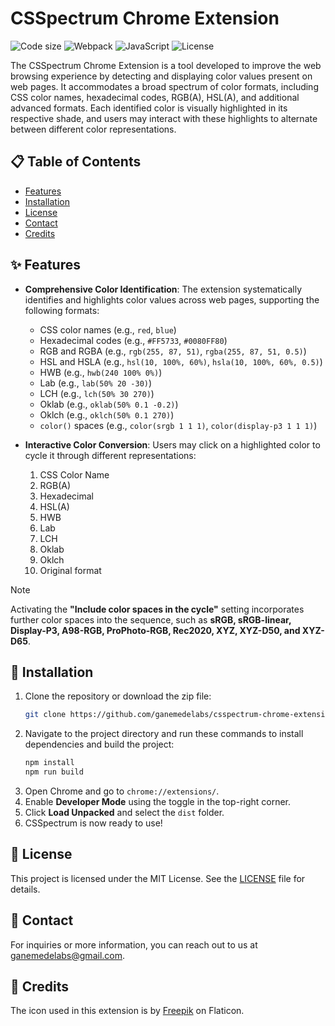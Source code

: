 # CSSpectrum Chrome Extension

![Code size](https://custom-icon-badges.demolab.com/github/languages/code-size/ganemedelabs/csspectrum-chrome-extension?logo=file-code&logoColor=white)
![Webpack](https://custom-icon-badges.demolab.com/badge/Built%20with-Webpack-8DD6F9.svg?logo=webpack&logoColor=white)
![JavaScript](https://custom-icon-badges.demolab.com/badge/JavaScript-Vanilla-F7DF1E.svg?logo=javascript&logoColor=white)
![License](https://custom-icon-badges.demolab.com/github/license/ganemedelabs/csspectrum-chrome-extension?logo=law)

The CSSpectrum Chrome Extension is a tool developed to improve the web browsing experience by detecting and displaying color values present on web pages. It accommodates a broad spectrum of color formats, including CSS color names, hexadecimal codes, RGB(A), HSL(A), and additional advanced formats. Each identified color is visually highlighted in its respective shade, and users may interact with these highlights to alternate between different color representations.

## 📋 Table of Contents

- [Features](#-features)
- [Installation](#-installation)
- [License](#-license)
- [Contact](#-contact)
- [Credits](#-credits)

## ✨ Features

- **Comprehensive Color Identification**: The extension systematically identifies and highlights color values across web pages, supporting the following formats:

    - CSS color names (e.g., `red`, `blue`)
    - Hexadecimal codes (e.g., `#FF5733`, `#0080FF80`)
    - RGB and RGBA (e.g., `rgb(255, 87, 51)`, `rgba(255, 87, 51, 0.5)`)
    - HSL and HSLA (e.g., `hsl(10, 100%, 60%)`, `hsla(10, 100%, 60%, 0.5)`)
    - HWB (e.g., `hwb(240 100% 0%)`)
    - Lab (e.g., `lab(50% 20 -30)`)
    - LCH (e.g., `lch(50% 30 270)`)
    - Oklab (e.g., `oklab(50% 0.1 -0.2)`)
    - Oklch (e.g., `oklch(50% 0.1 270)`)
    - `color()` spaces (e.g., `color(srgb 1 1 1)`, `color(display-p3 1 1 1)`)

- **Interactive Color Conversion**:
Users may click on a highlighted color to cycle it through different representations:

    1. CSS Color Name
    2. RGB(A)
    3. Hexadecimal
    4. HSL(A)
    5. HWB
    6. Lab
    7. LCH
    8. Oklab
    9. Oklch
    10. Original format

> [!NOTE]  
> Activating the **"Include color spaces in the cycle"** setting incorporates further color spaces into the sequence, such as **sRGB, sRGB-linear, Display-P3, A98-RGB, ProPhoto-RGB, Rec2020, XYZ, XYZ-D50, and XYZ-D65**.

## 🔧 Installation

1. Clone the repository or download the zip file:
    ```bash
    git clone https://github.com/ganemedelabs/csspectrum-chrome-extension.git
    ```
2. Navigate to the project directory and run these commands to install dependencies and build the project:
    ```bash
    npm install
    npm run build
    ```
3. Open Chrome and go to `chrome://extensions/`.
4. Enable **Developer Mode** using the toggle in the top-right corner.
5. Click **Load Unpacked** and select the `dist` folder.
6. CSSpectrum is now ready to use!

## 📜 License

This project is licensed under the MIT License. See the [LICENSE](LICENSE) file for details.

## 📧 Contact

For inquiries or more information, you can reach out to us at [ganemedelabs@gmail.com](mailto:ganemedelabs@gmail.com).

## 🙏 Credits

The icon used in this extension is by [Freepik](https://www.flaticon.com/) on Flaticon.
